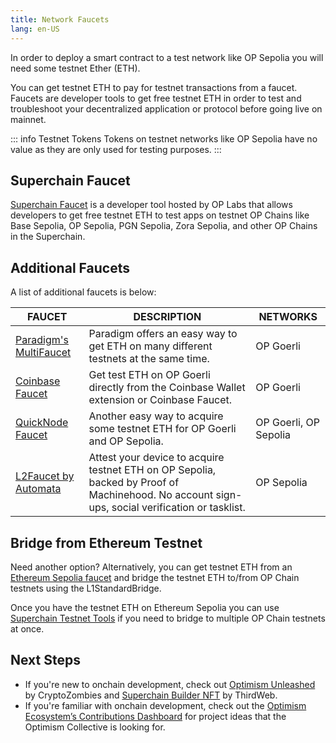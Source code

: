 ```yaml
---
title: Network Faucets 
lang: en-US
---
```


In order to deploy a smart contract to a test network like OP Sepolia you will need some testnet Ether (ETH).

You can get testnet ETH to pay for testnet transactions from a faucet. Faucets are developer tools to get free testnet ETH in order to test and troubleshoot your decentralized application or protocol before going live on mainnet.

::: info Testnet Tokens
Tokens on testnet networks like OP Sepolia have no value as they are only used for testing purposes.
:::

## Superchain Faucet
[Superchain Faucet](https://app.optimism.io/faucet?utm_source=docs) is a developer tool hosted by OP Labs that allows developers to get free testnet ETH to test apps on testnet OP Chains like Base Sepolia, OP Sepolia, PGN Sepolia, Zora Sepolia, and other OP Chains in the Superchain. 

## Additional Faucets
A list of additional faucets is below:

|                       FAUCET                        |                                           DESCRIPTION                                            |    NETWORKS    |
|-----------------------------------------------------|--------------------------------------------------------------------------------------------------|--------------|
| [Paradigm's MultiFaucet](https://faucet.paradigm.xyz/)    | Paradigm offers an easy way to get ETH on many different testnets at the same time. | OP Goerli  |
| [Coinbase Faucet](https://coinbase.com/faucets/optimism-goerli-faucet)    | Get test ETH on OP Goerli directly from the Coinbase Wallet extension or Coinbase Faucet. | OP Goerli  |
| [QuickNode Faucet](https://faucet.quicknode.com/optimism/)    | Another easy way to acquire some testnet ETH for OP Goerli and OP Sepolia. | OP Goerli, OP Sepolia  |
| [L2Faucet by Automata](https://www.l2faucet.com/optimism)    | Attest your device to acquire testnet ETH on OP Sepolia, backed by Proof of Machinehood. No account sign-ups, social verification or tasklist.  | OP Sepolia  |


## Bridge from Ethereum Testnet

Need another option? Alternatively, you can get testnet ETH from an [Ethereum Sepolia faucet](https://sepoliafaucet.com/) and bridge the testnet ETH to/from OP Chain testnets using the L1StandardBridge. 

Once you have the testnet ETH on Ethereum Sepolia you can use [Superchain Testnet Tools](https://www.superchain.tools/) if you need to bridge to multiple OP Chain testnets at once.

## Next Steps

- If you're new to onchain development, check out [Optimism Unleashed](https://cryptozombies.io/en/optimism) by CryptoZombies and [Superchain Builder NFT](https://blog.thirdweb.com/optimism-superchain-faucet-nft) by ThirdWeb.
- If you're familiar with onchain development, check out the [Optimism Ecosystem’s Contributions Dashboard](https://optimism.io/ideas/) for project ideas that the Optimism Collective is looking for.
